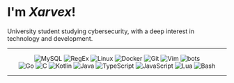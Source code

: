 # I'm *Xarvex*!

University student studying cybersecurity, with a deep interest in technology
and development.


---


<div align="center">
    <div>
        <img src="https://skillicons.dev/icons?i=mysql" alt="MySQL" title="MySQL">
        <img src="https://skillicons.dev/icons?i=regex" alt="RegEx" title="RegEx">
        <img src="https://skillicons.dev/icons?i=linux" alt="Linux" title="Linux">
        <img src="https://skillicons.dev/icons?i=docker" alt="Docker" title="Docker">
        <img src="https://skillicons.dev/icons?i=git" alt="Git" title="Git">
        <img src="https://skillicons.dev/icons?i=vim" alt="Vim" title="Vim">
        <img src="https://skillicons.dev/icons?i=bots" alt="bots" title="bots">
    </div>
    <div>
        <img src="https://skillicons.dev/icons?i=go" alt="Go" title="Go">
        <img src="https://skillicons.dev/icons?i=c" alt="C" title="C">
        <img src="https://skillicons.dev/icons?i=kotlin" alt="Kotlin" title="Kotlin">
        <img src="https://skillicons.dev/icons?i=java" alt="Java" title="Java">
        <img src="https://skillicons.dev/icons?i=ts" alt="TypeScript" title="TypeScript">
        <img src="https://skillicons.dev/icons?i=js" alt="JavaScript" title="JavaScript">
        <img src="https://skillicons.dev/icons?i=lua" alt="Lua" title="Lua">
        <img src="https://skillicons.dev/icons?i=bash" alt="Bash" title="Bash">
    </div>
</div>


---
